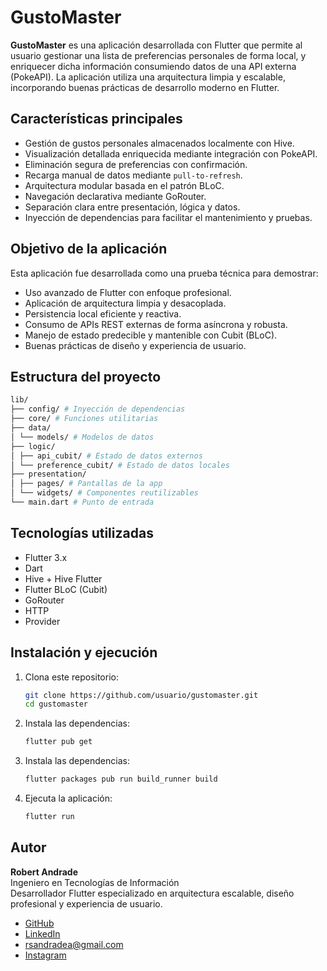 # GustoMaster

**GustoMaster** es una aplicación desarrollada con Flutter que permite al usuario gestionar una lista de preferencias personales de forma local, y enriquecer dicha información consumiendo datos de una API externa (PokeAPI). La aplicación utiliza una arquitectura limpia y escalable, incorporando buenas prácticas de desarrollo moderno en Flutter.

## Características principales

- Gestión de gustos personales almacenados localmente con Hive.
- Visualización detallada enriquecida mediante integración con PokeAPI.
- Eliminación segura de preferencias con confirmación.
- Recarga manual de datos mediante `pull-to-refresh`.
- Arquitectura modular basada en el patrón BLoC.
- Navegación declarativa mediante GoRouter.
- Separación clara entre presentación, lógica y datos.
- Inyección de dependencias para facilitar el mantenimiento y pruebas.

## Objetivo de la aplicación

Esta aplicación fue desarrollada como una prueba técnica para demostrar:

- Uso avanzado de Flutter con enfoque profesional.
- Aplicación de arquitectura limpia y desacoplada.
- Persistencia local eficiente y reactiva.
- Consumo de APIs REST externas de forma asíncrona y robusta.
- Manejo de estado predecible y mantenible con Cubit (BLoC).
- Buenas prácticas de diseño y experiencia de usuario.

## Estructura del proyecto
```bash
lib/
├── config/ # Inyección de dependencias
├── core/ # Funciones utilitarias
├── data/
│ └── models/ # Modelos de datos
├── logic/
│ ├── api_cubit/ # Estado de datos externos
│ └── preference_cubit/ # Estado de datos locales
├── presentation/
│ ├── pages/ # Pantallas de la app
│ └── widgets/ # Componentes reutilizables
└── main.dart # Punto de entrada
```

## Tecnologías utilizadas

- Flutter 3.x
- Dart
- Hive + Hive Flutter
- Flutter BLoC (Cubit)
- GoRouter
- HTTP
- Provider

## Instalación y ejecución

1. Clona este repositorio:
   ```bash
   git clone https://github.com/usuario/gustomaster.git
   cd gustomaster
   ```
2. Instala las dependencias:
   ```bash
   flutter pub get
   ```
3. Instala las dependencias:
   ```bash
   flutter packages pub run build_runner build
   ```
4. Ejecuta la aplicación:
   ```bash
   flutter run
   ```

## Autor

**Robert Andrade**  
Ingeniero en Tecnologías de Información  
Desarrollador Flutter especializado en arquitectura escalable, diseño profesional y experiencia de usuario.
- [GitHub](https://github.com/rsandrade99) 
- [LinkedIn](https://www.linkedin.com/in/rsandradea99/) 
- rsandradea@gmail.com
- [Instagram](https://www.instagram.com/robert_0899/)
